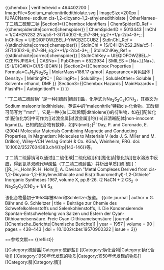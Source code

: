 {{chembox
| verifiedrevid = 464402200
| ImageFile=Sodium_maleonitriledithiolate.svg
| ImageSize=200px
| IUPACName=sodium cis-1,2-dicyano-1,2-ethylenedithiolate
| OtherNames= 丁二腈二硫醇二钠
|Section1={{Chembox Identifiers
| ChemSpiderID_Ref = {{chemspidercite|correct|chemspider}}
| ChemSpiderID = 5013443
| InChI = 1/C4H2N2S2.2Na/c5-1-3(7)4(8)2-6;;/h7-8H;;/q;2*+1/p-2/b4-3+;;
| InChIKey = UIEQIOFOWZBELJ-YWCBZGCUBZ
| StdInChI_Ref = {{stdinchicite|correct|chemspider}}
| StdInChI = 1S/C4H2N2S2.2Na/c5-1-3(7)4(8)2-6;;/h7-8H;;/q;2*+1/p-2/b4-3+;;
| StdInChIKey_Ref = {{stdinchicite|correct|chemspider}}
| StdInChIKey = UIEQIOFOWZBELJ-CZEFNJPISA-L
| CASNo=
| PubChem = 6523934
| SMILES = [Na+].[Na+].[S-]/C(C#N)=C(/[S-])C#N
}}
|Section2={{Chembox Properties
| Formula=C<sub>4</sub>N<sub>2</sub>Na<sub>2</sub>S<sub>2</sub>
| MolarMass=186.17 g/mol
| Appearance=黄色固体
| Density=
| MeltingPtC=
| BoilingPt=
| Solubility=
| SolubleOther= Soluble
| Solvent= ethanol, DMF
  }}
|Section3={{Chembox Hazards
| MainHazards=
| FlashPt=
| AutoignitionPt =
  }}
}}

'''丁二腈二硫醇钠'''是一种[[硫醇|硫醇]]盐，化学式为Na<sub>2</sub>S<sub>2</sub>C<sub>2</sub>(CN)<sub>2</sub>，其英文为Sodium maleonitriledithiolate，英语中的“maleonitrile”特指cis-化合物。其酸根可简写为'''mnt'''，它是一种{{le|二硫烯醇|dithiolene}}的衍生物，如在[[配位化学|配位化学]]中可作为[[过渡金属|过渡金属]]的{{le|非清晰配体|non-innocent ligand}}。已知的配合物有数种，如[Ni(mnt)<sub>2</sub>]<sup>2−</sup><ref>Day, P. and Coronado, E. (2004) Molecular Materials Combining Magnetic and Conducting Properties, in Magnetism: Molecules to Materials V (eds J. S. Miller and M. Drillon), Wiley-VCH Verlag GmbH & Co. KGaA, Weinheim, FRG. doi: 10.1002/3527604383.ch4</ref>{{rp|143-146}}等。

丁二腈二硫醇钠可以通过[[二硫化碳|二硫化碳]]和[[氰化钠|氰化钠]]在水溶液中反应，得到氰基双硫代甲酸盐（丁二腈二硫醇盐）并析出单质[[硫|硫]]：<ref>[[R._H._Holm|R. H. Holm]], A. Davison "Metal Complexes Derived from cis-1,2-Dicyano-1,2-Ethylenedithiolate and Bis(trifluoromethyl)-1,2-Dithiete" Inorganic Syntheses 1967, volume X, pp.8-26.</ref>
:2 NaCN  +  2 CS<sub>2</sub>   →  Na<sub>2</sub>S<sub>2</sub>C<sub>2</sub>(CN)<sub>2</sub>  +  1/4 S<sub>8</sub>

该化合物最初于1958年被Bähr和Schleitzer报道。<ref>
{{cite journal
 | author = G. Bähr and G. Schleitzer 
 | title = Beiträge zur Chemie des Schwefelkohlenstoffs und Selenkohlenstoffs, II. Die Kondensierende Spontan-Entschwefelung von Salzen und Estern der Cyan-Dithioameisensäure. Freie Cyan-Dithioameisensäure
 | journal = [[Chemische_Berichte|Chemische Berichte]]
 | year = 1957
 | volume = 90
 | pages = 438–443
 | doi = 10.1002/cber.19570900322
 | issue = 3}}</ref>

==参考文献==
{{reflist}}

[[Category:硫醇盐|Category:硫醇盐]]
[[Category:钠化合物|Category:钠化合物]]
[[Category:1950年代发现的物质|Category:1950年代发现的物质]]
[[Category:腈|Category:腈]]